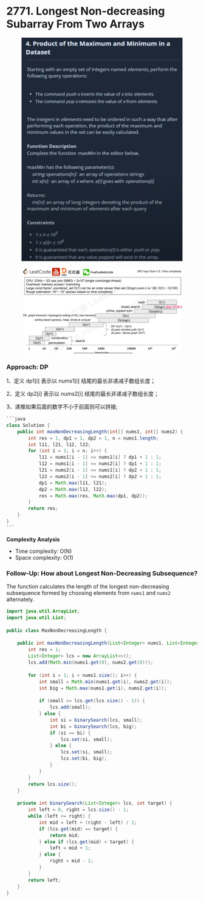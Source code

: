 # 2771. Longest Non-decreasing Subarray From Two Arrays

<figure><img src="../../../.gitbook/assets/image (3) (1) (1) (1) (1).png" alt=""><figcaption></figcaption></figure>

<figure><img src="../../../.gitbook/assets/image (4) (1) (1) (1).png" alt=""><figcaption></figcaption></figure>

### Approach: DP

1、定义 dp1\[i] 表示以 nums1\[i] 结尾的最长非递减子数组长度；&#x20;

2、定义 dp2\[i] 表示以 nums2\[i] 结尾的最长非递减子数组长度；&#x20;

3、递推如果后面的数字不小于前面则可以拼接;

````java
```java
class Solution {
    public int maxNonDecreasingLength(int[] nums1, int[] nums2) {
        int res = 1, dp1 = 1, dp2 = 1, n = nums1.length;
        int l11, l21, l12, l22;
        for (int i = 1; i < n; i++) {
            l11 = nums1[i - 1] <= nums1[i] ? dp1 + 1 : 1;
            l12 = nums1[i - 1] <= nums2[i] ? dp1 + 1 : 1;
            l21 = nums2[i - 1] <= nums1[i] ? dp2 + 1 : 1;
            l22 = nums2[i - 1] <= nums2[i] ? dp2 + 1 : 1;
            dp1 = Math.max(l11, l21);
            dp2 = Math.max(l12, l22);
            res = Math.max(res, Math.max(dp1, dp2));
        }
        return res;
    }
}
```
````

**Complexity Analysis**

* Time complexity: O(N)
* Space complexity: O(1)

### Follow-Up: How about Longest Non-Decreasing Subsequence?

The function calculates the length of the longest non-decreasing subsequence formed by choosing elements from `nums1` and `nums2` alternately.

```java
import java.util.ArrayList;
import java.util.List;

public class MaxNonDecreasingLength {

    public int maxNonDecreasingLength(List<Integer> nums1, List<Integer> nums2) {
        int res = 1;
        List<Integer> lcs = new ArrayList<>();
        lcs.add(Math.min(nums1.get(0), nums2.get(0)));

        for (int i = 1; i < nums1.size(); i++) {
            int small = Math.min(nums1.get(i), nums2.get(i));
            int big = Math.max(nums1.get(i), nums2.get(i));

            if (small >= lcs.get(lcs.size() - 1)) {
                lcs.add(small);
            } else {
                int si = binarySearch(lcs, small);
                int bi = binarySearch(lcs, big);
                if (si == bi) {
                    lcs.set(si, small);
                } else {
                    lcs.set(si, small);
                    lcs.set(bi, big);
                }
            }
        }
        return lcs.size();
    }

    private int binarySearch(List<Integer> lcs, int target) {
        int left = 0, right = lcs.size() - 1;
        while (left <= right) {
            int mid = left + (right - left) / 2;
            if (lcs.get(mid) == target) {
                return mid;
            } else if (lcs.get(mid) < target) {
                left = mid + 1;
            } else {
                right = mid - 1;
            }
        }
        return left;
    }
}
```

